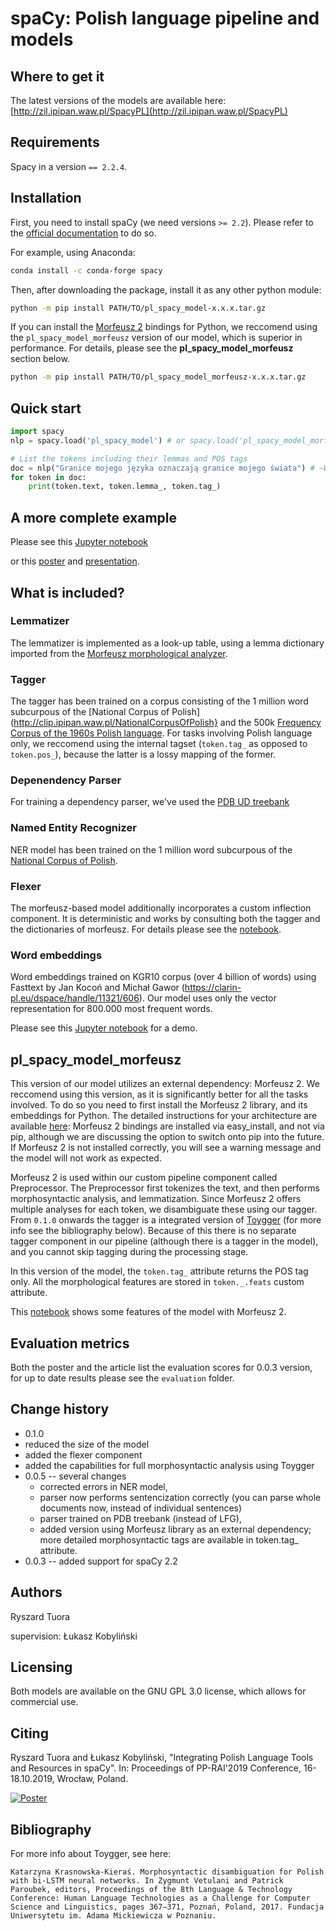 # spaCy: Polish language pipeline and models

## Where to get it
The latest versions of the models are available here: [http://zil.ipipan.waw.pl/SpacyPL](http://zil.ipipan.waw.pl/SpacyPL)

## Requirements
Spacy in a version `== 2.2.4`.

## Installation
First, you need to install spaCy (we need versions `>= 2.2`). Please refer to the [official documentation](https://spacy.io/usage) to do so.

For example, using Anaconda:

```bash
conda install -c conda-forge spacy
```

Then, after downloading the package, install it as any other python module: 

```bash
python -m pip install PATH/TO/pl_spacy_model-x.x.x.tar.gz
```

If you can install the [Morfeusz 2](http://morfeusz.sgjp.pl/download/en) bindings for Python, we reccomend using the `pl_spacy_model_morfeusz` version of our model, which is superior in performance. For details, please see the __pl_spacy_model_morfeusz__ section below.

```bash
python -m pip install PATH/TO/pl_spacy_model_morfeusz-x.x.x.tar.gz
```

## Quick start

```python
import spacy
nlp = spacy.load('pl_spacy_model') # or spacy.load('pl_spacy_model_morfeusz')

# List the tokens including their lemmas and POS tags
doc = nlp("Granice mojego języka oznaczają granice mojego świata") # ~Wittgenstein
for token in doc:
    print(token.text, token.lemma_, token.tag_)
```

## A more complete example
Please see this [Jupyter notebook](https://nbviewer.jupyter.org/github/ipipan/spacy-pl/blob/master/spaCy-PL-demo.ipynb)

or this [poster](poster.pdf) and [presentation](presentation.pdf).

## What is included?

### Lemmatizer
The lemmatizer is implemented as a look-up table, using a lemma dictionary imported from the [Morfeusz morphological analyzer](http://morfeusz.sgjp.pl/).

### Tagger
The tagger has been trained on a corpus consisting of the 1 million word subcurpous of the [National Corpus of Polish](http://clip.ipipan.waw.pl/NationalCorpusOfPolish} and the 500k [Frequency Corpus of the 1960s Polish language](http://clip.ipipan.waw.pl/PL196x). For tasks involving Polish language only, we reccomend using the internal tagset (`token.tag_` as opposed to `token.pos_`), because the latter is a lossy mapping of the former.

### Depenendency Parser
For training a dependency parser, we've used the [PDB UD treebank](https://universaldependencies.org/treebanks/pl_pdb/index.html)

### Named Entity Recognizer
NER model has been trained on the 1 million word subcurpous of the [National Corpus of Polish](http://clip.ipipan.waw.pl/NationalCorpusOfPolish). 

### Flexer
The morfeusz-based model additionally incorporates a custom inflection component. It is deterministic and works by consulting both the tagger and the dictionaries of morfeusz. For details please see the [notebook](https://nbviewer.jupyter.org/github/ipipan/spacy-pl/blob/master/spaCy_PL_morfeusz_demo.ipynb).

### Word embeddings
Word embeddings trained on KGR10 corpus (over 4 billion of words) using Fasttext by Jan Kocoń and Michał Gawor (https://clarin-pl.eu/dspace/handle/11321/606). Our model uses only the vector representation for 800.000 most frequent words.

Please see this [Jupyter notebook](https://nbviewer.jupyter.org/github/ipipan/spacy-pl/blob/master/spaCy-PL-embeddings.ipynb) for a demo.

## pl_spacy_model_morfeusz
This version of our model utilizes an external dependency: Morfeusz 2. We reccomend using this version, as it is significantly better for all the tasks involved. To do so you need to first install the Morfeusz 2 library, and its embeddings for Python. The detailed instructions for your architecture are available [here](http://morfeusz.sgjp.pl/download/en): Morfeusz 2 bindings are installed via easy_install, and not via pip, although we are discussing the option to switch onto pip into the future. If Morfeusz 2 is not installed correctly, you will see a warning message and the model will not work as expected.

Morfeusz 2 is used within our custom pipeline component called Preprocessor. The Preprocessor first tokenizes the text, and then performs morphosyntactic analysis, and lemmatization. Since Morfeusz 2 offers multiple analyses for each token, we disambiguate these using our tagger. From `0.1.0` onwards the tagger is a integrated version of [Toygger](http://zil.ipipan.waw.pl/Scwad) (for more info see the bibliography below). Because of this there is no separate tagger component in our pipeline (although there is a tagger in the model), and you cannot skip tagging during the processing stage.

In this version of the model, the `token.tag_` attribute returns the POS tag only. All the morphological features are stored in `token._.feats` custom attribute. 

This [notebook](https://nbviewer.jupyter.org/github/ipipan/spacy-pl/blob/master/spaCy_PL_morfeusz_demo.ipynb) shows some features of the model with Morfeusz 2.

## Evaluation metrics
Both the poster and the article list the evaluation scores for 0.0.3 version, for up to date results please see the `evaluation` folder.

## Change history
 * 0.1.0 
  * reduced the size of the model
  * added the flexer component
  * added the capabilities for full morphosyntactic analysis using Toygger
 * 0.0.5 -- several changes
   * corrected errors in NER model,
   * parser now performs sentencization correctly (you can parse whole documents now, instead of individual sentences)
   * parser trained on PDB treebank (instead of LFG),
   * added version using Morfeusz library as an external dependency; more detailed morphosyntactic tags are available in token.tag_ attribute.
 * 0.0.3 -- added support for spaCy 2.2

## Authors
Ryszard Tuora

supervision: Łukasz Kobyliński

## Licensing

Both models are available on the GNU GPL 3.0 license, which allows for commercial use. 

## Citing
Ryszard Tuora and Łukasz Kobyliński, "Integrating Polish Language Tools and Resources in spaCy". In: Proceedings of PP-RAI'2019 Conference, 16-18.10.2019, Wrocław, Poland.

[![Poster](img/poster.png)](poster.pdf)

## Bibliography

For more info about Toygger, see here:

`Katarzyna Krasnowska-Kieraś. Morphosyntactic disambiguation for Polish with bi-LSTM neural networks. In Zygmunt Vetulani and Patrick Paroubek, editors, Proceedings of the 8th Language & Technology Conference: Human Language Technologies as a Challenge for Computer Science and Linguistics, pages 367–371, Poznań, Poland, 2017. Fundacja Uniwersytetu im. Adama Mickiewicza w Poznaniu.
`
